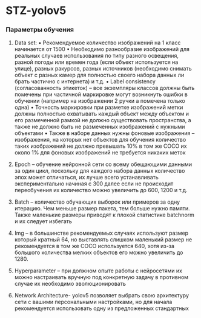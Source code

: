 # STZ-yolov5
### Параметры обучения
1.	Data set:
 •	Рекомендуемое количество изображений на 1 класс начинается от 1500
 •	Необходимо разнообразие изображений для реальных случаев использования по типу разного освещения, разной погоды или времен года (если объект используется на улице), разных ракурсов, разных источников (необходимо снимать объект с разных камер для полностью своего набора данных ли брать частично с интернета) и т.д.
 •	 Label consistency (согласованность этикеток) – все экземпляры классов должны быть помечены при частичной маркировке могут возникнуть ошибки в обучении (например на изображении 2 ручки а помечена только одна)
 •	Точность маркировки при разметке изображений метки должны полностью охватывать каждый объект между объектом и его размеченной рамкой не должно существовать пространства, а также не должно быть не размеченных изображений с нужными объектами 
 •	Также в наборе данных нужны фоновые изображения – изображения, на которых нет объектов для обучения количество таких изображений не должно превышать 10% в том же COCO их около 1% для фоновых изображений не требуется никаких меток

2.	Epoch – обучение нейронной сети со всему обещающими данными за один цикл, поскольку для каждого набора данных количество эпох может отличаться, их лучше всего устанавливать экспериментально начиная с 300 далее если не происходит переобучения их количество можно увеличить до 600, 1200 и т.д.
3.	Batch – количество обучающих выборок или примеров за одну итерацию. Чем меньше размер пакета, тем больше нужно памяти. Также  маленькие размеры приводят к плохой статистике batchnorm и их следует избегать 
4.	Img – в большинстве рекомендуемых случаях используют размер который кратный 64, но выставлять слишком маленький размер не рекомендуется в том же COCO используется 640, хотя из-за большого количества мелких объектов его можно увеличить до 1280.
5.	Hyperparameter – при должном опыте работы с нейросетями их можно настраивать вручную под конкретную задачу в противном случае их необходимо эволюционировать 
6.	Network Architecture- yolov5 позволяет выбрать свою архитектуру сети с вашими персональными настройками, но для начала рекомендуется использовать одну из предложенных стандартных 

